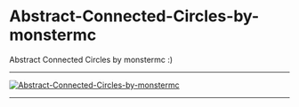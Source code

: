 # Abstract-Connected-Circles-by-monstermc
Abstract Connected Circles by monstermc
:)

** **

<a href="https://ibb.co/yBNRrfp"><img src="https://i.ibb.co/M5ghm2f/Abstract-Connected-Circles-by-monstermc.gif" alt="Abstract-Connected-Circles-by-monstermc" border="0"></a>

** **
